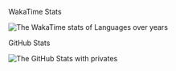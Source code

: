 WakaTime Stats

![The WakaTime stats of Languages over years](https://wakatime.com/share/@f23a8559-7f6d-4531-99a1-da791607b099/62e3446d-367d-488d-950d-2ab7c3f6178f.svg)


GitHub Stats

![The GitHub Stats with privates](https://github-readme-stats.vercel.app/api?username=blaxor&theme=dracula&show_icons=true&hide_border=false&count_private=true)
